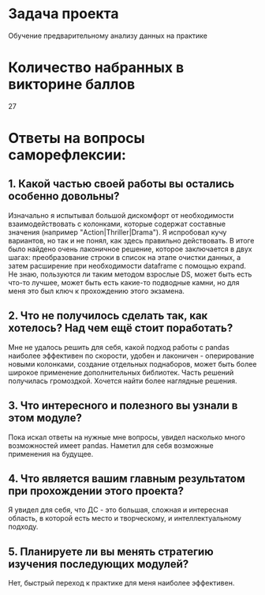 # Задача проекта
Обучение предварительному анализу данных на практике

# Количество набранных в викторине баллов
27

# Ответы на вопросы саморефлексии:
## 1. Какой частью своей работы вы остались особенно довольны?
Изначально я испытывал большой дискомфорт от необходимости взаимодействовать с колонками, которые содержат составные значения (например "Action|Thriller|Drama"). Я испробовал кучу вариантов, но так и не понял, как здесь правильно действовать. 
В итоге было найдено очень лаконичное решение, которое заключается в двух шагах: преобразование строки в список на этапе очистки данных, а затем расширение при необходимости dataframe с помощью expand. Не знаю, пользуются ли таким методом взрослые DS, может быть есть что-то лучшее, может быть есть какие-то подводные камни, но для меня это был ключ к прохождению этого экзамена.

## 2. Что не получилось сделать так, как хотелось? Над чем ещё стоит поработать?
Мне не удалось решить для себя, какой подход работы с pandas наиболее эффективен по скорости, удобен и лаконичен - оперирование новыми колонками, создание отдельных поднаборов, может быть более широкое применение дополнительных библиотек. 
Часть решений получилась громоздкой. Хочется найти более наглядные решения.

## 3. Что интересного и полезного вы узнали в этом модуле?
Пока искал ответы на нужные мне вопросы, увидел насколько много возможностей имеет pandas. Наметил для себя возможные применения на будущее.


## 4. Что является вашим главным результатом при прохождении этого проекта?
Я увидел для себя, что ДС - это большая, сложная и интересная область, в которой есть место и творческому, и интеллектуальному подходу. 

## 5. Планируете ли вы менять стратегию изучения последующих модулей?
Нет, быстрый переход к практике для меня наиболее эффективен.
